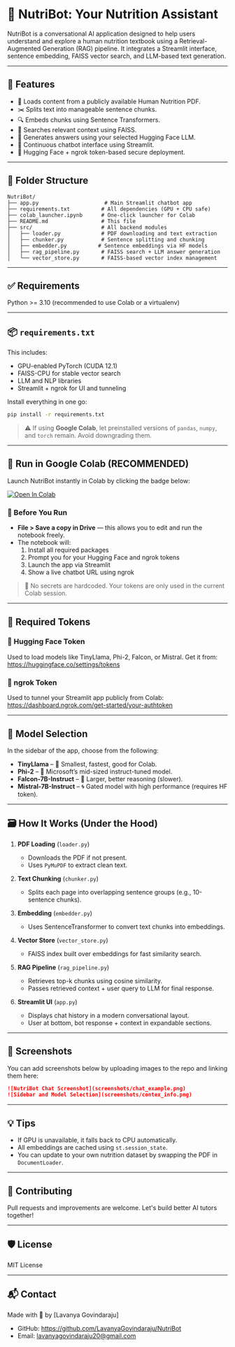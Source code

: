 # 🥑 NutriBot: Your Nutrition Assistant

NutriBot is a conversational AI application designed to help users understand and explore a human nutrition textbook using a Retrieval-Augmented Generation (RAG) pipeline. It integrates a Streamlit interface, sentence embedding, FAISS vector search, and LLM-based text generation.

---

## 🚀 Features

- 📄 Loads content from a publicly available Human Nutrition PDF.
- ✂️ Splits text into manageable sentence chunks.
- 🔍 Embeds chunks using Sentence Transformers.
- 🧠 Searches relevant context using FAISS.
- 🤖 Generates answers using your selected Hugging Face LLM.
- 💬 Continuous chatbot interface using Streamlit.
- 🔐 Hugging Face + ngrok token-based secure deployment.

---

## 📁 Folder Structure

```
NutriBot/
├── app.py                     # Main Streamlit chatbot app
├── requirements.txt          # All dependencies (GPU + CPU safe)
├── colab_launcher.ipynb      # One-click launcher for Colab
├── README.md                 # This file
├── src/                      # All backend modules
│   ├── loader.py             # PDF downloading and text extraction
│   ├── chunker.py            # Sentence splitting and chunking
│   ├── embedder.py          # Sentence embeddings via HF models
│   ├── rag_pipeline.py       # FAISS search + LLM answer generation
│   └── vector_store.py       # FAISS-based vector index management
```

---

## ✅ Requirements

Python >= 3.10 (recommended to use Colab or a virtualenv)

---

## 📦 `requirements.txt`

This includes:
- GPU-enabled PyTorch (CUDA 12.1)
- FAISS-CPU for stable vector search
- LLM and NLP libraries
- Streamlit + ngrok for UI and tunneling

Install everything in one go:
```bash
pip install -r requirements.txt
```

> ⚠️ If using **Google Colab**, let preinstalled versions of `pandas`, `numpy`, and `torch` remain. Avoid downgrading them.

---

## 📘 Run in Google Colab (RECOMMENDED)

Launch NutriBot instantly in Colab by clicking the badge below:

[![Open In Colab](https://colab.research.google.com/assets/colab-badge.svg)](https://colab.research.google.com/github/LavanyaGovindaraju/NutriBot/blob/main/colab_launcher.ipynb)

### 🔹 Before You Run
- **File > Save a copy in Drive** — this allows you to edit and run the notebook freely.
- The notebook will:
  1. Install all required packages
  2. Prompt you for your Hugging Face and ngrok tokens
  3. Launch the app via Streamlit
  4. Show a live chatbot URL using ngrok

> 🔐 No secrets are hardcoded. Your tokens are only used in the current Colab session.

---

## 🔑 Required Tokens

### 🔐 Hugging Face Token
Used to load models like TinyLlama, Phi-2, Falcon, or Mistral. Get it from:
https://huggingface.co/settings/tokens

### 🔐 ngrok Token
Used to tunnel your Streamlit app publicly from Colab:
https://dashboard.ngrok.com/get-started/your-authtoken

---

## 🧠 Model Selection
In the sidebar of the app, choose from the following:
- **TinyLlama** – 🐣 Smallest, fastest, good for Colab.
- **Phi-2** – 🧠 Microsoft’s mid-sized instruct-tuned model.
- **Falcon-7B-Instruct** – 🦅 Larger, better reasoning (slower).
- **Mistral-7B-Instruct** – 🌀 Gated model with high performance (requires HF token).

---

## 🗃️ How It Works (Under the Hood)

1. **PDF Loading** (`loader.py`)
   - Downloads the PDF if not present.
   - Uses `PyMuPDF` to extract clean text.

2. **Text Chunking** (`chunker.py`)
   - Splits each page into overlapping sentence groups (e.g., 10-sentence chunks).

3. **Embedding** (`embedder.py`)
   - Uses SentenceTransformer to convert text chunks into embeddings.

4. **Vector Store** (`vector_store.py`)
   - FAISS index built over embeddings for fast similarity search.

5. **RAG Pipeline** (`rag_pipeline.py`)
   - Retrieves top-k chunks using cosine similarity.
   - Passes retrieved context + user query to LLM for final response.

6. **Streamlit UI** (`app.py`)
   - Displays chat history in a modern conversational layout.
   - User at bottom, bot response + context in expandable sections.

---

## 📸 Screenshots

You can add screenshots below by uploading images to the repo and linking them here:
```md
![NutriBot Chat Screenshot](screenshots/chat_example.png)
![Sidebar and Model Selection](screenshots/contex_info.png)
```

---

## 💡 Tips

- If GPU is unavailable, it falls back to CPU automatically.
- All embeddings are cached using `st.session_state`.
- You can update to your own nutrition dataset by swapping the PDF in `DocumentLoader`.

---

## 🤝 Contributing
Pull requests and improvements are welcome. Let's build better AI tutors together!

---

## 🛡 License
MIT License

---

## 📬 Contact
Made with 🥑 by [Lavanya Govindaraju]
- GitHub: https://github.com/LavanyaGovindaraju/NutriBot
- Email: lavanyagovindaraju20@gmail.com

